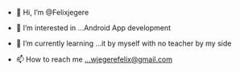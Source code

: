 - 👋 Hi, I’m @Felixjegere
- 👀 I’m interested in ...Android App development
- 🌱 I’m currently learning ...it by myself with no teacher by my side

- 📫 How to reach me ...wjegerefelix@gmail.com

<!---
Felixjegere/Felixjegere is a ✨ special ✨ repository because its `README.md` (this file) appears on your GitHub profile.
You can click the Preview link to take a look at your changes.
--->
